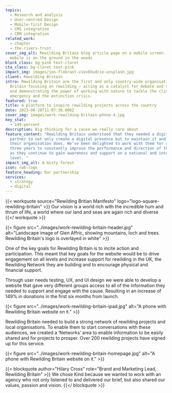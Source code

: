 ```yaml
---
topics:
  - Research and analysis
  - User-centred Design
  - Mobile-first Design
  - CMS integration
  - CRM integration
related_work:
  - chapter
  - the-rivers-trust
cover_img_alt: Rewilding Britain blog article page on a mobile screen. The
  mobile is on the ground in the woods
block_class: bg-pink text-claret
cta_class: bg-claret text-pink
impact_img: images/jon-flobrant-v1ev6hudcie-unsplash.jpg
client: Rewilding Britain
intro: Rewilding Britain are the first and only country-wide organisation in
  Britain focusing on rewilding – acting as a catalyst for debate and action,
  and demonstrating the power of working with nature to tackle the climate
  emergency and the extinction crisis.
featured: true
title: A platform to inspire rewilding projects across the country
date: 2023-06-28T11:07:38.606Z
cover_img: images/work-rewilding-britain-phone-4.jpg
key_stat:
  - 149-percent
description: Big thinking for a cause we really care about
feature_content: "Rewilding Britain understood that they needed a digital
  partner to not only create a digital presence but to maintain it and evolve as
  their organisation does. We’ve been delighted to work with them for almost
  three years to constantly improve the performance and direction of their site
  as they continue to gain awareness and support on a national and international
  level. "
impact_img_alt: A misty forest
icon: rwb-logo
feature_heading: Our partnership
services:
  - strategy
  - digital
---
```


{{< workquote source="Rewilding Britian Manifesto" logo="logo-square-rewilding-britain" >}}
Our vision is a world rich with the incredible hum and thrum of life, a world where our land and seas are again rich and diverse
{{</ workquote >}}

{{< figure src="../images/work-rewilding-britain-header.jpg" alt="Landscape image of Glen Affric, showing mountains, loch and trees. Rewilding Britain's logo is overlayed in white" >}}

One of the key goals for Rewilding Britain is to incite action and participation. This meant that key goals for the website would be to drive engagement on all levels and increase support for rewilding in the UK, the Rewilding Network they are building and to encourage physical and financial support.

Through user needs testing, UX, and UI design we were able to develop a website that gave very different groups access to all of the information they needed to support and engage with the cause. Resulting in an increase of 149% in donations in the first six months from launch.

{{< figure src="../images/work-rewilding-britain-ipad.jpg" alt="A phone with Rewilding Britain website on it." >}}

Rewilding Britain needed to build a strong network of rewilding projects and local organisations. To enable them to start conversations with these audiences, we created a ‘Networks’ area to enable information to be easily shared and for projects to prosper. Over 200 rewilding projects have signed up for this service.

{{< figure src="../images/work-rewilding-britain-homepage.jpg" alt="A phone with Rewilding Britain website on it." >}}

{{< blockquote author="Hilary Cross" role="Brand and Marketing Lead, Rewilding Britain" >}}
We chose Kind because we wanted to work with an agency who not only listened to and delivered our brief, but also shared our values, passion and vision.
{{</ blockquote >}}
